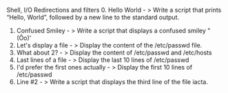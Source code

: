 Shell, I/O Redirections and filters
0. Hello World - > Write a script that prints “Hello, World”, followed by a new line to the standard output.
1. Confused Smiley - > Write a script that displays a confused smiley "(Ôo)'
2. Let's display a file - > Display the content of the /etc/passwd file.
3. What about 2? - > Display the content of /etc/passwd and /etc/hosts
4. Last lines of a file - > Display the last 10 lines of /etc/passwd
5. I'd prefer the first ones actually - > Display the first 10 lines of /etc/passwd
6. Line #2 - > Write a script that displays the third line of the file iacta.

